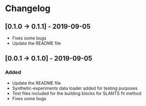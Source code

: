 # Changelog

## [0.1.0 -> 0.1.1] - 2019-09-05
- Fixes some bugs
- Update the README file

## [0.0.1 -> 0.1.0] - 2019-09-05
### Added
- Update the README file
- Synthetic-experiments data loader added for testing purposes
- Test files included for the building blocks for SLANTS fit method
- Fixes some bugs


